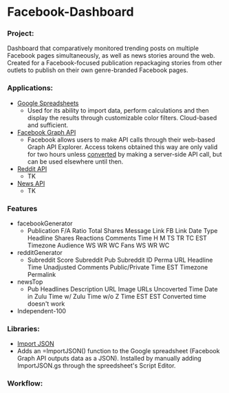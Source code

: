 # Facebook-Dashboard

<h3>Project:</h3>

Dashboard that comparatively monitored trending posts on multiple Facebook pages simultaneously, as well as news stories around the web. Created for a Facebook-focused publication repackaging stories from other outlets to publish on their own genre-branded Facebook pages.

<h3>Applications:</h3>

* [Google Spreadsheets](https://support.google.com/docs/answer/3093339)
  * Used for its ability to import data, perform calculations and then display the results through customizable color filters. Cloud-based and sufficient.
* [Facebook Graph API](https://developers.facebook.com/tools/explorer/)
  * Facebook allows users to make API calls through their web-based Graph API Explorer. Access tokens obtained this way are only valid for two hours unless [converted](https://developers.facebook.com/docs/facebook-login/access-tokens/expiration-and-extension) by making a server-side API call, but can be used elsewhere until then.
* [Reddit API](https://www.reddit.com/dev/api/)
  * TK
* [News API](https://newsapi.org/)
  * TK
  
<h3>Features</h3>

* facebookGenerator
  * Publication	F/A Ratio	Total Shares	Message	Link	FB Link	Date	Type	Headline	Shares	Reactions	Comments	Time	H	M	TS	TR	TC	EST Timezone	Audience	WS	WR	WC	Fans	WS	WR	WC 
* redditGenerator
  * Subreddit	Score	Subreddit	 Pub	Subreddit ID	Perma	URL	Headline	Time Unadjusted	Comments	Public/Private	Time	EST Timezone	Permalink
* newsTop
  * Pub	Headlines	Description	URL	Image URLs	Uncoverted Time	Date in Zulu	Time w/ Zulu	Time w/o Z	Time EST	EST	Converted time doesn't work
* Independent-100

<h3>Libraries:</h3>

*  [Import JSON](https://github.com/bradjasper/ImportJSON)
  * Adds an =ImportJSON() function to the Google spreadsheet (Facebook Graph API outputs data as a JSON). Installed by manually adding ImportJSON.gs through the spreedsheet's Script Editor.

<h3>Workflow:</h3>



